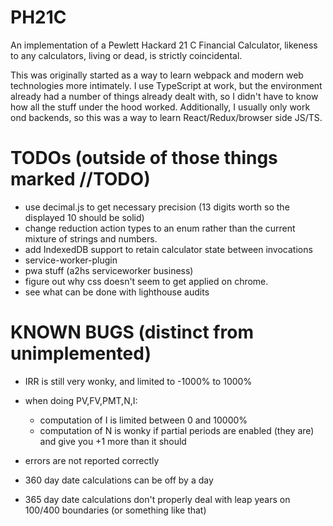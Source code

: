 # PH21C

An implementation of a Pewlett Hackard 21 C Financial Calculator, likeness to any calculators, living or dead, is strictly coincidental.

This was originally started as a way to learn webpack and modern web technologies more intimately. I use TypeScript at work, but the environment already had a number of things already dealt with, so I didn't have to know how all the stuff under the hood worked. Additionally, I usually only work ond backends, so this was a way to learn React/Redux/browser side JS/TS.

# TODOs (outside of those things marked //TODO)

- use decimal.js to get necessary precision (13 digits worth so the displayed 10 should be solid)
- change reduction action types to an enum rather than the current mixture of strings and numbers.
- add IndexedDB support to retain calculator state between invocations
- service-worker-plugin
- pwa stuff (a2hs serviceworker business)
- figure out why css doesn't seem to get applied on chrome.
- see what can be done with lighthouse audits

# KNOWN BUGS (distinct from unimplemented)

- IRR is still very wonky, and limited to -1000% to 1000%

- when doing PV,FV,PMT,N,I:

  - computation of I is limited between 0 and 10000%
  - computation of N is wonky if partial periods are enabled (they are) and give you +1 more than it should

- errors are not reported correctly
- 360 day date calculations can be off by a day
- 365 day date calculations don't properly deal with leap years on 100/400 boundaries (or something like that)
